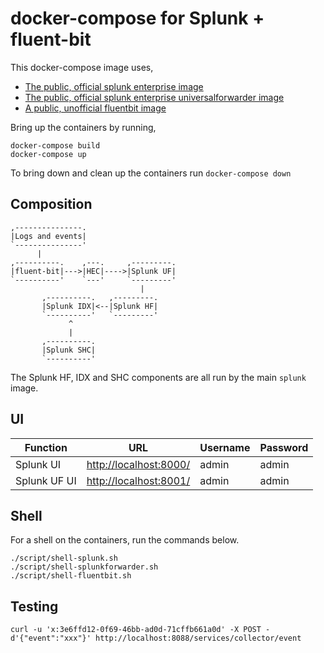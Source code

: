 # docker-compose for Splunk + fluent-bit

This docker-compose image uses,

 - [The public, official splunk enterprise image](https://hub.docker.com/r/splunk/splunk/)
 - [The public, official splunk enterprise universalforwarder image](https://hub.docker.com/r/splunk/universalforwarder/)
 - [A public, unofficial fluentbit image](https://hub.docker.com/r/sddmelb/fluent-bit/)

Bring up the containers by running,

    docker-compose build
    docker-compose up

To bring down and clean up the containers run `docker-compose down`

## Composition

```
,---------------.                   
|Logs and events|                   
`---------------'                   
      |                           
,----------.    ,---.     ,---------.
|fluent-bit|--->|HEC|---->|Splunk UF|
`----------'    `---'     `---------'
                             |    
       ,----------.   ,---------.
       |Splunk IDX|<--|Splunk HF|
       `----------'   `---------'
             ^                   
             |                   
       ,----------.              
       |Splunk SHC|              
       `----------'   
```

The Splunk HF, IDX and SHC components are all run by the main `splunk` image.

## UI   

| Function       | URL                                              | Username  | Password |
|----------------|--------------------------------------------------|-----------|----------|
| Splunk UI      | [http://localhost:8000/](http://localhost:8000/) | admin     | admin    |
| Splunk UF UI   | [http://localhost:8001/](http://localhost:8001/) | admin     | admin    |

## Shell

For a shell on the containers, run the commands below.

    ./script/shell-splunk.sh
    ./script/shell-splunkforwarder.sh
    ./script/shell-fluentbit.sh

## Testing

    curl -u 'x:3e6ffd12-0f69-46bb-ad0d-71cffb661a0d' -X POST -d'{"event":"xxx"}' http://localhost:8088/services/collector/event


